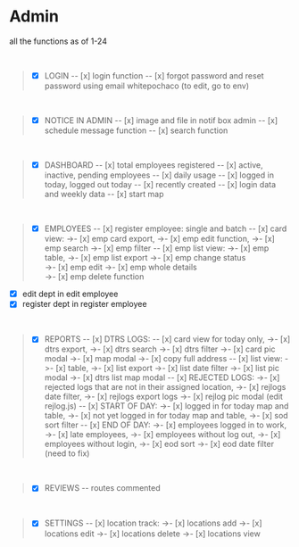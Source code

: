 # **Admin**
all the functions as of 1-24

<br>

>- [x] LOGIN
-- [x] login function
-- [x] forgot password and reset password using email whitepochaco (to edit, go to env)

<br>

>- [x] NOTICE IN  ADMIN
-- [x] image and file in notif box admin
-- [x] schedule message function
-- [x] search function

<br>

>- [x] DASHBOARD
-- [x] total employees registered
-- [x] active, inactive, pending employees
-- [x] daily usage
-- [x] logged in today, logged out today
-- [x] recently created
-- [x] login data and weekly data
-- [x] start map

<br>

>- [x] EMPLOYEES
-- [x] register employee: single and batch
-- [x] card view: 
->- [x] emp card export, 
->- [x] emp edit function, 
->- [x] emp search
->- [x] emp filter
-- [x] emp list view: 
->- [x] emp table, 
->- [x] emp list export 
->- [x] emp change status  
->- [x] emp edit 
->- [x] emp whole details  
->- [x] emp delete function
- [x] edit dept in edit employee
- [x] register dept in register employee

<br>

>- [x] REPORTS
-- [x] DTRS LOGS: 
-- [x] card view for today only, 
->- [x] dtrs export, 
->- [x] dtrs search
->- [x] dtrs filter
->- [x] card pic modal
->- [x] map modal
->- [x] copy full address
-- [x] list view: 
->- [x] table, 
->- [x] list export
->- [x] list date filter
->- [x] list pic modal
->- [x] dtrs list map modal
-- [x] REJECTED LOGS: 
->- [x] rejected logs that are not in their assigned location, 
->- [x] rejlogs date filter, 
->- [x] rejlogs export logs
->- [x] rejlog pic modal (edit rejlog.js)
-- [x] START OF DAY: 
->- [x] logged in for today map and table, 
->- [x] not yet logged in for today map and table, 
->- [x] sod sort filter
-- [x] END OF DAY: 
->- [x] employees logged in to work, 
->- [x] late employees, 
->- [x] employees without log out, 
->- [x] employees without login, 
->- [x] eod sort 
->- [x] eod date filter (need to fix)

<br>

>- [x] REVIEWS
-- routes commented


<br>


>- [x] SETTINGS
-- [x] location track: 
->- [x] locations add
->- [x] locations edit
->- [x] locations delete
->- [x] locations view